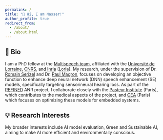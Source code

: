 ```yaml
---
permalink: /
title: "👋 Hi, I am Nasser!"
author_profile: true
redirect_from: 
  - /about/
  - /about.html
---
```


📝 Bio
---
I am a PhD fellow at the [Multispeech team](https://team.inria.fr/multispeech/), affiliated with the [Université de Lorraine](https://www.univ-lorraine.fr), [CNRS](https://www.centre-est.cnrs.fr/fr), and [Inria](https://www.inria.fr/fr/centre-inria-universite-lorraine) ([Loria](https://www.loria.fr/fr/)). My research, under the supervision of Dr. [Romain Serizel](https://scholar.google.com/citations?user=_PXk20cAAAAJ&hl=en) and Dr. [Paul Magron](https://scholar.google.co.uk/citations?user=67-Uh0cAAAAJ&hl=en), focuses on developing an objective function to enhance deep neural network (DNN) speech enhancement (SE) models, specifically targeting sensorineural hearing loss. As part of the [REFINED](https://anr.fr/Projet-ANR-21-CE19-0043) ANR project, I collaborate closely with the [Pasteur Institute](https://www.institut-audition.fr/ceriah) (Paris), which contributes to the medical aspects of the project, and [CEA](https://www.cea.fr/paris-saclay/Pages/Accueil.aspx) (Paris) which focuses on optimizing these models for embedded systems. 

💡 Research Interests
---
My broader interests include AI model evaluation, Green and Sustainable AI, aiming to make AI more efficient and environmentally conscious.